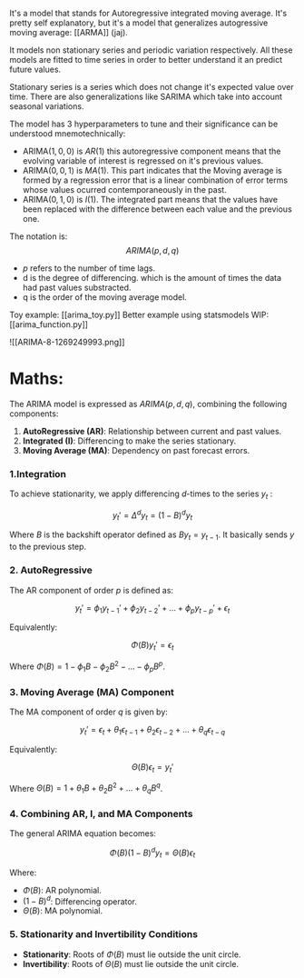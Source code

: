 It's a model that stands for Autoregressive integrated moving average. It's pretty self explanatory, but it's a model that generalizes autogressive moving average: [[ARMA]] (jaj).

It models non stationary series and periodic variation respectively. All these models are fitted to time series in order to better understand it an predict future values. 

Stationary series is a series which does not change it's expected value over time. There are also generalizations like SARIMA which take into account seasonal variations. 

The model has 3 hyperparameters to tune and their significance can be understood  mnemotechnically:

- ${\displaystyle {\text{ARIMA}}(1,0,0)}$⁠ is $AR(1)$ this autoregressive component means that the evolving variable of interest is regressed on it's previous values.
- $⁠{\displaystyle {\text{ARIMA}}(0,0,1)}⁠$ is $MA(1).$ This part indicates that the Moving average is formed by a regression error that is a linear combination of error terms whose values ocurred contemporaneously in the past.
- $⁠{\displaystyle {\text{ARIMA}}(0,1,0)}⁠$ is $I(1).$ The integrated part means that the values have been replaced with the difference between each value and the previous one.

The notation is: 
$$ARIMA(p,d,q)$$
- $p$ refers to the number of time lags.
- d is the degree of differencing. which is the amount of times the data had past values substracted.
- q is the order of the moving average model.

Toy example:
[[arima_toy.py]] 
Better example using statsmodels WIP: 
[[arima_function.py]]

![[ARIMA-8-1269249993.png]]

# Maths:

The ARIMA model is expressed as $ARIMA(p,d,q)$, combining the following components:

1. **AutoRegressive (AR)**: Relationship between current and past values.
2. **Integrated (I)**: Differencing to make the series stationary.
3. **Moving Average (MA)**: Dependency on past forecast errors.
### 1.Integration

To achieve stationarity, we apply differencing $d$-times to the series $y_t$ :

$$
y_t'=\Delta^d y_t=(1-B)^d y_t
$$

Where $B$ is the backshift operator defined as $B y_t=y_{t-1}$. It basically sends $y$ to the previous step. 

### 2. AutoRegressive 

The AR component of order $p$ is defined as:

$$
y_t'=\phi_1 y_{t-1}'+\phi_2 y_{t-2}'+\dots+\phi_p y_{t-p}'+\epsilon_t
$$

Equivalently:

$$
\Phi(B)y_t'=\epsilon_t
$$

Where $\Phi(B)=1-\phi_1 B-\phi_2 B^2-\dots-\phi_p B^p$.

### 3. Moving Average (MA) Component

The MA component of order $q$ is given by:

$$
y_t'=\epsilon_t+\theta_1 \epsilon_{t-1}+\theta_2 \epsilon_{t-2}+\dots+\theta_q \epsilon_{t-q}
$$

Equivalently:

$$
\Theta(B)\epsilon_t=y_t'
$$

Where $\Theta(B)=1+\theta_1 B+\theta_2 B^2+\dots+\theta_q B^q$.

### 4. Combining AR, I, and MA Components

The general ARIMA equation becomes:

$$
\Phi(B)(1-B)^d y_t=\Theta(B)\epsilon_t
$$

Where:
- $\Phi(B)$: AR polynomial.
- $(1-B)^d$: Differencing operator.
- $\Theta(B)$: MA polynomial.

### 5. Stationarity and Invertibility Conditions

- **Stationarity**: Roots of $\Phi(B)$ must lie outside the unit circle.
- **Invertibility**: Roots of $\Theta(B)$ must lie outside the unit circle.